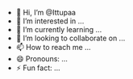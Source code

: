 - 👋 Hi, I’m @Ittupaa
- 👀 I’m interested in ...
- 🌱 I’m currently learning ...
- 💞️ I’m looking to collaborate on ...
- 📫 How to reach me ...
- 😄 Pronouns: ...
- ⚡ Fun fact: ...

<!---
Ittupaa/Ittupaa is a ✨ special ✨ repository because its `README.md` (this file) appears on your GitHub profile.
You can click the Preview link to take a look at your changes.
--->
